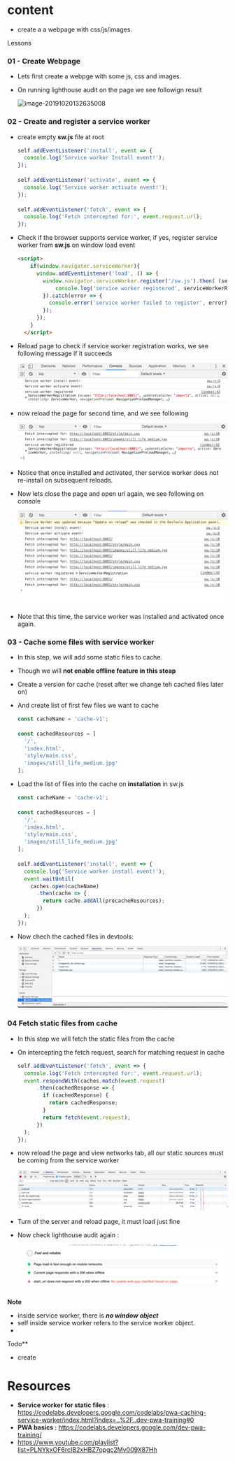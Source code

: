 # content
- create a a webpage with css/js/images.
  

Lessons

### 01 - Create Webpage

- Lets first create a webpge with some js, css and images.

- On running lighthouse audit on the page we see followign result

  ![image-20191020132635008](/Users/dawn/Documents/projects/service-workers/docs:images/01-create-project-audit.png)

### 02 - Create and register a service worker

- create empty **sw.js** file at root

  ```javascript
  self.addEventListener('install', event => {
    console.log('Service worker Install event!');
  });
  
  self.addEventListener('activate', event => {
    console.log('Service worker activate event!');
  });
  
  self.addEventListener('fetch', event => {
    console.log('Fetch intercepted for:', event.request.url);
  });
  ```

- Check if the browser supports service worker, if yes, register service worker from **sw.js** on window load event

  ```html
  <script>
      if(window.navigator.serviceWorker){
        window.addEventListener('load', () => {
          window.navigator.serviceWorker.register('/sw.js').then( (serviceWorkerRegistration) => {
              console.log('service worker registered', serviceWorkerRegistration);
          }).catch(error => {
            console.error('service worker failed to register', error)
          });
        });
      }
    </script>
  ```



- Reload page to check if service worker registration works, we see following message if it succeeds 

  ![image-20191020134209235](./docs/images/02-sw-register-success.png)



- now reload the page for second time, and we see following 

  ![image-20191020134654960](./docs/images/02-add-static-cache-first-relaod.png)

  

- Notice that once installed and activated, ther service worker does not re-install on subsequent reloads.

- Now lets close the page and open url again, we see following on console 

  ![image-20191020134854607](./docs/images/02-sw-register-open-close-again.png)

- Note that this time, the service worker was installed and activated once again.



### 03 - Cache some files with service worker

- In this step, we will add some static files to cache.

- Though we will **not enable offline feature in this steap**

- Create a version for cache (reset after we change teh cached files later on)

- And create list of first few files we want to cache

  ```javascript
  const cacheName = 'cache-v1';
  
  const cachedResources = [
    '/',
    'index.html',
    'style/main.css',
    'images/still_life_medium.jpg'
  ];
  ```

  

- Load the list of files into the cache on **installation** in sw.js

  ```javascript
  const cacheName = 'cache-v1';
  
  const cachedResources = [
    '/',
    'index.html',
    'style/main.css',
    'images/still_life_medium.jpg'
  ];
  
  self.addEventListener('install', event => {
    console.log('Service worker install event!');
    event.waitUntil(
      caches.open(cacheName)
        .then(cache => {
          return cache.addAll(precacheResources);
        })
    );
  });
  ```

  

- Now chech the cached files in devtools: 

  ![image-20191020150208666](./docs/images/02-add-static-cache.png)



### 04 Fetch static files from cache

- In this step we will fetch the static files from the cache 

- On intercepting the fetch request, search for matching request in cache 

  ```javascript
  self.addEventListener('fetch', event => {
    console.log('Fetch intercepted for:', event.request.url);
    event.respondWith(caches.match(event.request)
        .then(cachedResponse => {
          if (cachedResponse) {
            return cachedResponse;
          }
          return fetch(event.request);
        })
    );
  });
  ```

- now reload the page and view networks tab, all our static sources must be coming from the service worker

  ![image-20191020152244169](./docs/images/04-fetch-from-cache.png)

- Turn of the server and reload page, it must load just fine 

- Now check lighthouse audit again :

  ![image-20191020152645312](./docs/images/04-fetch-from-cache-audit.png)

**Note**

- inside service worker, there is ***no window object***
- self inside service worker refers to the service worker object.
- 


Todo**

- create



# Resources

- **Service worker for static files** : https://codelabs.developers.google.com/codelabs/pwa-caching-service-worker/index.html?index=..%2F..dev-pwa-training#0
- **PWA basics :** https://codelabs.developers.google.com/dev-pwa-training/
- https://www.youtube.com/playlist?list=PLNYkxOF6rcIB2xHBZ7opgc2Mv009X87Hh

